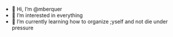 - 👋 Hi, I’m @mberquer
- 👀 I’m interested in everything
- 🌱 I’m currently learning how to organize ;yself and not die under pressure

<!---
mberquer/mberquer is a ✨ special ✨ repository because its `README.md` (this file) appears on your GitHub profile.
You can click the Preview link to take a look at your changes.
--->
